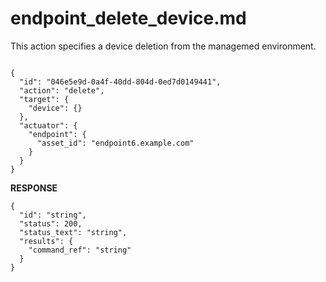 
# endpoint_delete_device.md

This action specifies a device deletion from the managemed environment.

```

{
  "id": "046e5e9d-0a4f-40dd-804d-0ed7d0149441",
  "action": "delete",
  "target": {
    "device": {}
  },
  "actuator": {
    "endpoint": {
      "asset_id": "endpoint6.example.com"
    }
  }
}
```

**RESPONSE**

```
{
  "id": "string",
  "status": 200,
  "status_text": "string",
  "results": {
    "command_ref": "string"
  }
}
```